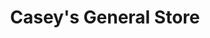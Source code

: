 ---
title: "Casey's General Store"
url: /columbia/caseys-general-store-clark-lane/
shop: Lebensmittel
---